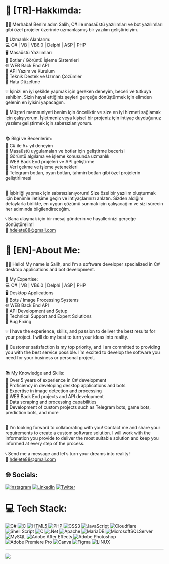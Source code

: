 # 💫 [TR]-Hakkımda:
👨‍💻 Merhaba! Benim adım Salih, C# ile masaüstü yazılımları ve bot yazılımları gibi özel projeler üzerinde uzmanlaşmış bir yazılım geliştiriciyim.<br>

🚀 Uzmanlık Alanlarım:<br>
💻 C# | VB | VB6.0 | Delphi | ASP | PHP<br>
🖥️ Masaüstü Yazılımları<br>
🤖 Botlar / Görüntü İşleme Sistemleri<br>
🌐 WEB Back End API<br>
📡 API Yazım ve Kurulum<br>
🔧 Teknik Destek ve Uzman Çözümler<br>
🐞 Hata Düzeltme<br>

💡 İşinizi en iyi şekilde yapmak için gereken deneyim, beceri ve tutkuya sahibim. Sizin hayal ettiğiniz şeyleri gerçeğe dönüştürmek için elimden gelenin en iyisini yapacağım.<br>

🌟 Müşteri memnuniyeti benim için önceliktir ve size en iyi hizmeti sağlamak için çalışıyorum. İşletmeniz veya kişisel bir projeniz için ihtiyaç duyduğunuz yazılımı geliştirmek için sabırsızlanıyorum.<br><br>

📚 Bilgi ve Becerilerim:<br>
🔹 C# ile 5+ yıl deneyim<br>
🔹 Masaüstü uygulamaları ve botlar için geliştirme becerisi<br>
🔹 Görüntü algılama ve işleme konusunda uzmanlık<br>
🔹 WEB Back End projeleri ve API geliştirme<br>
🔹 Veri çekme ve işleme yetenekleri<br>
🔹 Telegram botları, oyun botları, tahmin botları gibi özel projelerin geliştirilmesi<br><br>

🤝 İşbirliği yapmak için sabırsızlanıyorum! Size özel bir yazılım oluşturmak için benimle iletişime geçin ve ihtiyaçlarınızı anlatın. Sizden aldığım detaylarla birlikte, en uygun çözümü sunmak için çalışacağım ve sizi sürecin her adımında bilgilendireceğim.<br>

📞 Bana ulaşmak için bir mesaj gönderin ve hayallerinizi gerçeğe dönüştürelim!<br>
📩 hdelete88@gmail.com<br>

# 💫 [EN]-About Me:
👨‍💻 Hello! My name is Salih, and I’m a software developer specialized in C# desktop applications and bot development.<br>

🚀 My Expertise:<br>
💻 C# | VB | VB6.0 | Delphi | ASP | PHP<br>
🖥️ Desktop Applications<br>
🤖 Bots / Image Processing Systems<br>
🌐 WEB Back End API<br>
📡 API Development and Setup<br>
🔧 Technical Support and Expert Solutions<br>
🐞 Bug Fixing<br>

💡 I have the experience, skills, and passion to deliver the best results for your project. I will do my best to turn your ideas into reality.<br>

🌟 Customer satisfaction is my top priority, and I am committed to providing you with the best service possible. I’m excited to develop the software you need for your business or personal project.<br><br>

📚 My Knowledge and Skills:<br>
🔹 Over 5 years of experience in C# development<br>
🔹 Proficiency in developing desktop applications and bots<br>
🔹 Expertise in image detection and processing<br>
🔹 WEB Back End projects and API development<br>
🔹 Data scraping and processing capabilities<br>
🔹 Development of custom projects such as Telegram bots, game bots, prediction bots, and more<br><br>

🤝 I’m looking forward to collaborating with you! Contact me and share your requirements to create a custom software solution. I will work with the information you provide to deliver the most suitable solution and keep you informed at every step of the process.<br>

📞 Send me a message and let’s turn your dreams into reality!<br>
📩 hdelete88@gmail.com<br>

## 🌐 Socials:
[![Instagram](https://img.shields.io/badge/Instagram-%23E4405F.svg?logo=Instagram&logoColor=white)](https://instagram.com/https://instagram.com/saliholoji) [![LinkedIn](https://img.shields.io/badge/LinkedIn-%230077B5.svg?logo=linkedin&logoColor=white)](https://linkedin.com/in/https://www.linkedin.com/in/salih-uysal/) [![Twitter](https://img.shields.io/badge/Twitter-%231DA1F2.svg?logo=Twitter&logoColor=white)](https://twitter.com/https://twitter.com/dev_salihuysal) 

# 💻 Tech Stack:
![C#](https://img.shields.io/badge/c%23-%23239120.svg?style=for-the-badge&logo=c-sharp&logoColor=white) ![C](https://img.shields.io/badge/c-%2300599C.svg?style=for-the-badge&logo=c&logoColor=white) ![HTML5](https://img.shields.io/badge/html5-%23E34F26.svg?style=for-the-badge&logo=html5&logoColor=white) ![PHP](https://img.shields.io/badge/php-%23777BB4.svg?style=for-the-badge&logo=php&logoColor=white) ![CSS3](https://img.shields.io/badge/css3-%231572B6.svg?style=for-the-badge&logo=css3&logoColor=white) ![JavaScript](https://img.shields.io/badge/javascript-%23323330.svg?style=for-the-badge&logo=javascript&logoColor=%23F7DF1E) ![Cloudflare](https://img.shields.io/badge/Cloudflare-F38020?style=for-the-badge&logo=Cloudflare&logoColor=white) ![Shell Script](https://img.shields.io/badge/shell_script-%23121011.svg?style=for-the-badge&logo=gnu-bash&logoColor=white) ![C](https://img.shields.io/badge/c-%2300599C.svg?style=for-the-badge&logo=c&logoColor=white) ![.Net](https://img.shields.io/badge/.NET-5C2D91?style=for-the-badge&logo=.net&logoColor=white) ![Apache](https://img.shields.io/badge/apache-%23D42029.svg?style=for-the-badge&logo=apache&logoColor=white) ![MariaDB](https://img.shields.io/badge/MariaDB-003545?style=for-the-badge&logo=mariadb&logoColor=white) ![MicrosoftSQLServer](https://img.shields.io/badge/Microsoft%20SQL%20Sever-CC2927?style=for-the-badge&logo=microsoft%20sql%20server&logoColor=white) ![MySQL](https://img.shields.io/badge/mysql-%2300f.svg?style=for-the-badge&logo=mysql&logoColor=white) ![Adobe After Effects](https://img.shields.io/badge/Adobe%20After%20Effects-9999FF.svg?style=for-the-badge&logo=Adobe%20After%20Effects&logoColor=white) ![Adobe Photoshop](https://img.shields.io/badge/adobephotoshop-%2331A8FF.svg?style=for-the-badge&logo=adobephotoshop&logoColor=white) ![Adobe Premiere Pro](https://img.shields.io/badge/Adobe%20Premiere%20Pro-9999FF.svg?style=for-the-badge&logo=Adobe%20Premiere%20Pro&logoColor=white) ![Canva](https://img.shields.io/badge/Canva-%2300C4CC.svg?style=for-the-badge&logo=Canva&logoColor=white) 	![Figma](https://img.shields.io/badge/figma-%23F24E1E.svg?style=for-the-badge&logo=figma&logoColor=white) ![LINUX](https://img.shields.io/badge/Linux-FCC624?style=for-the-badge&logo=linux&logoColor=black)

---
[![](https://visitcount.itsvg.in/api?id=saliholoji&icon=0&color=0)](https://visitcount.itsvg.in)

<!-- Proudly created with GPRM ( https://gprm.itsvg.in ) -->
